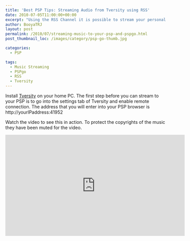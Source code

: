 ```yaml
---
title: 'Best PSP Tips: Streaming Audio from Tversity using RSS'
date: 2010-07-05T11:00:00+00:00
excerpt: "Using the RSS Channel it is possible to stream your personal music to your PSP wherever you can get an internet connection."
author: BooyaTRJ
layout: post
permalink: /2010/07/streaming-music-to-your-psp-and-pspgo.html
post_thumbnail_loc: /images/category/psp-go-thumb.jpg

categories:
  - PSP

tags:
  - Music Streaming
  - PSPgo
  - RSS
  - Tversity
---
```

Install [Tversity](http://www.tversity.com) on your home PC. The first step before you can stream to your PSP is to go into the settings tab of Tversity and enable remote connection. The address that you will enter into your PSP browser is http://yourIPaddress:41952

Watch the video to see this in action. To protect the copyrights of the music they have been muted for the video.
<iframe width="560" height="315" src="https://www.youtube.com/embed/YwHQoAtbS2Q" frameborder="0" allowfullscreen></iframe>